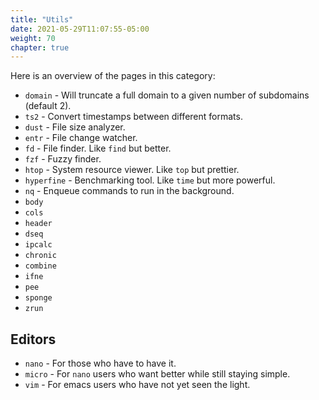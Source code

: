 ```yaml
---
title: "Utils"
date: 2021-05-29T11:07:55-05:00
weight: 70
chapter: true
---
```


Here is an overview of the pages in this category:

<!-- {{% children description="true" %}} -->

- `domain` - Will truncate a full domain to a given number of subdomains (default 2).
- `ts2` - Convert timestamps between different formats.
- `dust` - File size analyzer.
- `entr` - File change watcher.
- `fd` - File finder. Like `find` but better.
- `fzf` - Fuzzy finder.
- `htop` - System resource viewer. Like `top` but prettier.
- `hyperfine` - Benchmarking tool. Like `time` but more powerful.
- `nq` - Enqueue commands to run in the background.
- `body`
- `cols`
- `header`
- `dseq`
- `ipcalc`
- `chronic`
- `combine`
- `ifne`
- `pee`
- `sponge`
- `zrun`

## Editors
- `nano` - For those who have to have it.
- `micro` - For `nano` users who want better while still staying simple.
- `vim` - For emacs users who have not yet seen the light.